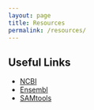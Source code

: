 ```yaml
---
layout: page
title: Resources
permalink: /resources/
---
```


## Useful Links

- [NCBI](https://www.ncbi.nlm.nih.gov/)
- [Ensembl](https://www.ensembl.org/)
- [SAMtools](http://www.htslib.org/)
